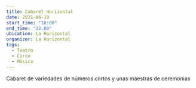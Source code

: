 ```yaml
---
title: Cabaret Horizontal
date: 2021-06-19
start_time: "18:00"
end_time: "22.00"
ubication: La Horizontal
organizer: La Horizontal
tags:
  - Teatro
  - Circo
  - Música
---
```

Cabaret de variedades de números cortos y unas maestras de ceremonias
